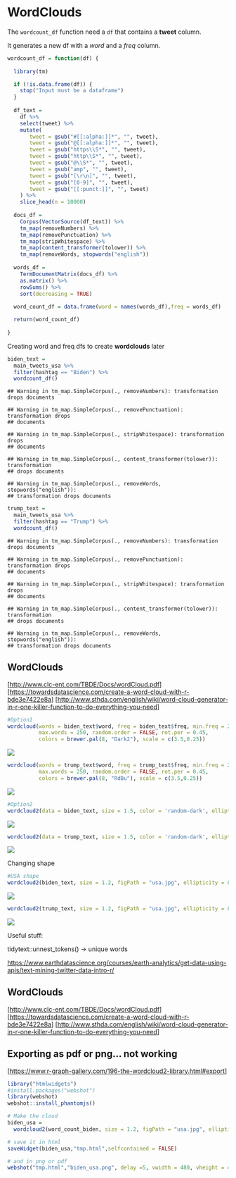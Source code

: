 WordClouds
================

The `wordcount_df` function need a `df` that contains a **tweet**
column.

It generates a new df with a *word* and a *freq* column.

``` r
wordcount_df = function(df) {
  
  library(tm)

  if (!is.data.frame(df)) {
    stop("Input must be a dataframe")
  }
  
  df_text = 
    df %>% 
    select(tweet) %>%
    mutate(
       tweet = gsub("#[[:alpha:]]*", "", tweet),
       tweet = gsub("@[[:alpha:]]*", "", tweet),
       tweet = gsub("https\\S*", "", tweet),
       tweet = gsub("http\\S*", "", tweet),
       tweet = gsub("@\\S*", "", tweet),
       tweet = gsub("amp", "", tweet),
       tweet = gsub("[\r\n]", "", tweet),
       tweet = gsub("[0-9]", "", tweet),
       tweet = gsub("[[:punct:]]", "", tweet)
    ) %>% 
    slice_head(n = 10000)
  
  docs_df =
    Corpus(VectorSource(df_text)) %>% 
    tm_map(removeNumbers) %>%
    tm_map(removePunctuation) %>%
    tm_map(stripWhitespace) %>% 
    tm_map(content_transformer(tolower)) %>% 
    tm_map(removeWords, stopwords("english"))
  
  words_df = 
    TermDocumentMatrix(docs_df) %>% 
    as.matrix() %>% 
    rowSums() %>% 
    sort(decreasing = TRUE)
  
  word_count_df = data.frame(word = names(words_df),freq = words_df)

  return(word_count_df)
  
}
```

Creating word and freq dfs to create **wordclouds** later

``` r
biden_text = 
  main_tweets_usa %>% 
  filter(hashtag == "Biden") %>% 
  wordcount_df()
```

    ## Warning in tm_map.SimpleCorpus(., removeNumbers): transformation drops documents

    ## Warning in tm_map.SimpleCorpus(., removePunctuation): transformation drops
    ## documents

    ## Warning in tm_map.SimpleCorpus(., stripWhitespace): transformation drops
    ## documents

    ## Warning in tm_map.SimpleCorpus(., content_transformer(tolower)): transformation
    ## drops documents

    ## Warning in tm_map.SimpleCorpus(., removeWords, stopwords("english")):
    ## transformation drops documents

``` r
trump_text =
  main_tweets_usa %>% 
  filter(hashtag == "Trump") %>% 
  wordcount_df()
```

    ## Warning in tm_map.SimpleCorpus(., removeNumbers): transformation drops documents

    ## Warning in tm_map.SimpleCorpus(., removePunctuation): transformation drops
    ## documents

    ## Warning in tm_map.SimpleCorpus(., stripWhitespace): transformation drops
    ## documents

    ## Warning in tm_map.SimpleCorpus(., content_transformer(tolower)): transformation
    ## drops documents

    ## Warning in tm_map.SimpleCorpus(., removeWords, stopwords("english")):
    ## transformation drops documents

## WordClouds

\[<http://www.clc-ent.com/TBDE/Docs/wordCloud.pdf>\]
\[<https://towardsdatascience.com/create-a-word-cloud-with-r-bde3e7422e8a>\]
\[<http://www.sthda.com/english/wiki/word-cloud-generator-in-r-one-killer-function-to-do-everything-you-need>\]

``` r
#Option1
wordcloud(words = biden_text$word, freq = biden_text$freq, min.freq = 2,           
          max.words = 250, random.order = FALSE, rot.per = 0.45,            
          colors = brewer.pal(8, "Dark2"), scale = c(3.5,0.25))
```

![](wordcloud_files/figure-gfm/unnamed-chunk-3-1.png)<!-- -->

``` r
wordcloud(words = trump_text$word, freq = trump_text$freq, min.freq = 2,           
          max.words = 250, random.order = FALSE, rot.per = 0.45,            
          colors = brewer.pal(8, "RdBu"), scale = c(3.5,0.25))
```

![](wordcloud_files/figure-gfm/unnamed-chunk-3-2.png)<!-- -->

``` r
#Option2
wordcloud2(data = biden_text, size = 1.5, color = 'random-dark', ellipticity = 1)
```

![](wordcloud_files/figure-gfm/unnamed-chunk-3-3.png)<!-- -->

``` r
wordcloud2(data = trump_text, size = 1.5, color = 'random-dark', ellipticity = 1)
```

![](wordcloud_files/figure-gfm/unnamed-chunk-3-4.png)<!-- -->

Changing shape

``` r
#USA shape
wordcloud2(biden_text, size = 1.2, figPath = "usa.jpg", ellipticity = 8, minSize = 6)
```

![](wordcloud_files/figure-gfm/unnamed-chunk-4-1.png)<!-- -->

``` r
wordcloud2(trump_text, size = 1.2, figPath = "usa.jpg", ellipticity = 8, minSize = 6)
```

![](wordcloud_files/figure-gfm/unnamed-chunk-4-2.png)<!-- -->

Useful stuff:

tidytext::unnest\_tokens() -\> unique words

<https://www.earthdatascience.org/courses/earth-analytics/get-data-using-apis/text-mining-twitter-data-intro-r/>

## WordClouds

\[<http://www.clc-ent.com/TBDE/Docs/wordCloud.pdf>\]
\[<https://towardsdatascience.com/create-a-word-cloud-with-r-bde3e7422e8a>\]
\[<http://www.sthda.com/english/wiki/word-cloud-generator-in-r-one-killer-function-to-do-everything-you-need>\]

## Exporting as pdf or png… **not working**

\[<https://www.r-graph-gallery.com/196-the-wordcloud2-library.html#export>\]

``` r
library("htmlwidgets")
#install.packages("webshot")
library(webshot)
webshot::install_phantomjs()

# Make the cloud
biden_usa = 
  wordcloud2(word_count_biden, size = 1.2, figPath = "usa.jpg", ellipticity = 8, minSize = 6)

# save it in html
saveWidget(biden_usa,"tmp.html",selfcontained = FALSE)

# and in png or pdf
webshot("tmp.html","biden_usa.png", delay =5, vwidth = 480, vheight = 480)
```
